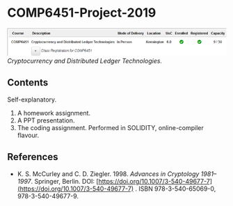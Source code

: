# COMP6451-Project-2019

![Picture](./misc/myUNSW.png)
*Cryptocurrency and Distributed Ledger Technologies.*

## Contents

Self-explanatory.

1. A homework assignment.
2. A PPT presentation.
3. The coding assignment. Performed in SOLIDITY, online-compiler flavour.

## References

* K. S. McCurley and C. D. Ziegler. 1998. *Advances in Cryptology 1981–1997*. Springer, Berlin. DOI: [https://doi.org/10.1007/3-540-49677-7](https://doi.org/10.1007/3-540-49677-7) . ISBN 978-3-540-65069-0, 978-3-540-49677-9.

